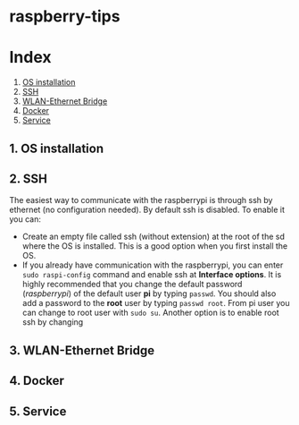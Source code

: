 # raspberry-tips
# Index
1. [OS installation](#1-os-installation)
2. [SSH](#2-ssh)
3. [WLAN-Ethernet Bridge](#3-wlan-ethernet-bridge)
4. [Docker](#4-docker)
5. [Service](#5-service)

## 1. OS installation
## 2. SSH
The easiest way to communicate with the raspberrypi is through ssh by ethernet (no configuration needed). By default ssh is disabled. To enable it you can:
* Create an empty file called ssh (without extension) at the root of the sd where the OS is installed. This is a good option when you first install the OS.
* If you already have communication with the raspberrypi, you can enter ```sudo raspi-config``` command and enable ssh at **Interface options**.
It is highly recommended that you change the default password (*raspberrypi*) of the default user **pi** by typing ```passwd```. You should also add a password to the **root** user by typing ```passwd root```.
From pi user you can change to root user with ```sudo su```. Another option is to enable root ssh by changing
## 3. WLAN-Ethernet Bridge
## 4. Docker
## 5. Service
